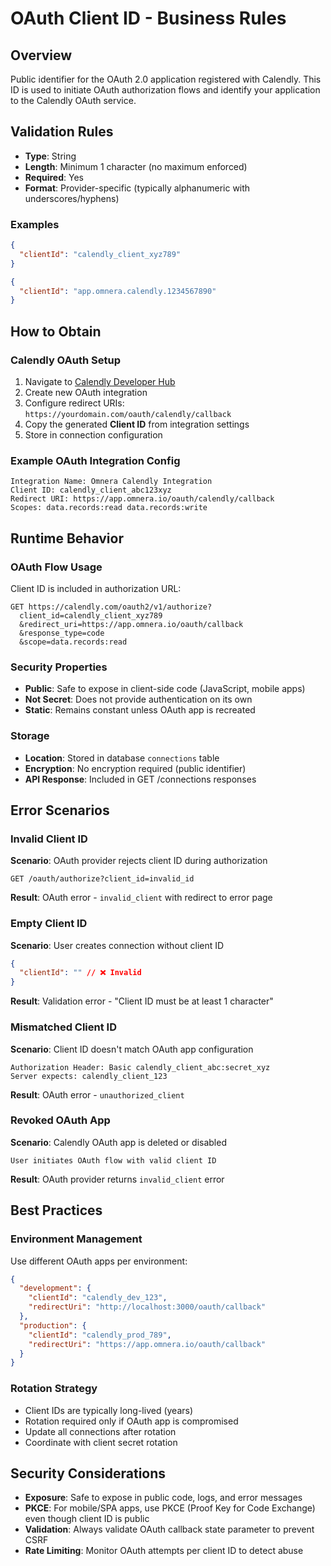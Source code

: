 # OAuth Client ID - Business Rules

## Overview

Public identifier for the OAuth 2.0 application registered with Calendly. This ID is used to initiate OAuth authorization flows and identify your application to the Calendly OAuth service.

## Validation Rules

- **Type**: String
- **Length**: Minimum 1 character (no maximum enforced)
- **Required**: Yes
- **Format**: Provider-specific (typically alphanumeric with underscores/hyphens)

### Examples

```json
{
  "clientId": "calendly_client_xyz789"
}
```

```json
{
  "clientId": "app.omnera.calendly.1234567890"
}
```

## How to Obtain

### Calendly OAuth Setup

1. Navigate to [Calendly Developer Hub](https://calendly.com/developers)
2. Create new OAuth integration
3. Configure redirect URIs: `https://yourdomain.com/oauth/calendly/callback`
4. Copy the generated **Client ID** from integration settings
5. Store in connection configuration

### Example OAuth Integration Config

```
Integration Name: Omnera Calendly Integration
Client ID: calendly_client_abc123xyz
Redirect URI: https://app.omnera.io/oauth/calendly/callback
Scopes: data.records:read data.records:write
```

## Runtime Behavior

### OAuth Flow Usage

Client ID is included in authorization URL:

```
GET https://calendly.com/oauth2/v1/authorize?
  client_id=calendly_client_xyz789
  &redirect_uri=https://app.omnera.io/oauth/callback
  &response_type=code
  &scope=data.records:read
```

### Security Properties

- **Public**: Safe to expose in client-side code (JavaScript, mobile apps)
- **Not Secret**: Does not provide authentication on its own
- **Static**: Remains constant unless OAuth app is recreated

### Storage

- **Location**: Stored in database `connections` table
- **Encryption**: No encryption required (public identifier)
- **API Response**: Included in GET /connections responses

## Error Scenarios

### Invalid Client ID

**Scenario**: OAuth provider rejects client ID during authorization

```
GET /oauth/authorize?client_id=invalid_id
```

**Result**: OAuth error - `invalid_client` with redirect to error page

### Empty Client ID

**Scenario**: User creates connection without client ID

```json
{
  "clientId": "" // ❌ Invalid
}
```

**Result**: Validation error - "Client ID must be at least 1 character"

### Mismatched Client ID

**Scenario**: Client ID doesn't match OAuth app configuration

```
Authorization Header: Basic calendly_client_abc:secret_xyz
Server expects: calendly_client_123
```

**Result**: OAuth error - `unauthorized_client`

### Revoked OAuth App

**Scenario**: Calendly OAuth app is deleted or disabled

```
User initiates OAuth flow with valid client ID
```

**Result**: OAuth provider returns `invalid_client` error

## Best Practices

### Environment Management

Use different OAuth apps per environment:

```json
{
  "development": {
    "clientId": "calendly_dev_123",
    "redirectUri": "http://localhost:3000/oauth/callback"
  },
  "production": {
    "clientId": "calendly_prod_789",
    "redirectUri": "https://app.omnera.io/oauth/callback"
  }
}
```

### Rotation Strategy

- Client IDs are typically long-lived (years)
- Rotation required only if OAuth app is compromised
- Update all connections after rotation
- Coordinate with client secret rotation

## Security Considerations

- **Exposure**: Safe to expose in public code, logs, and error messages
- **PKCE**: For mobile/SPA apps, use PKCE (Proof Key for Code Exchange) even though client ID is public
- **Validation**: Always validate OAuth callback state parameter to prevent CSRF
- **Rate Limiting**: Monitor OAuth attempts per client ID to detect abuse
